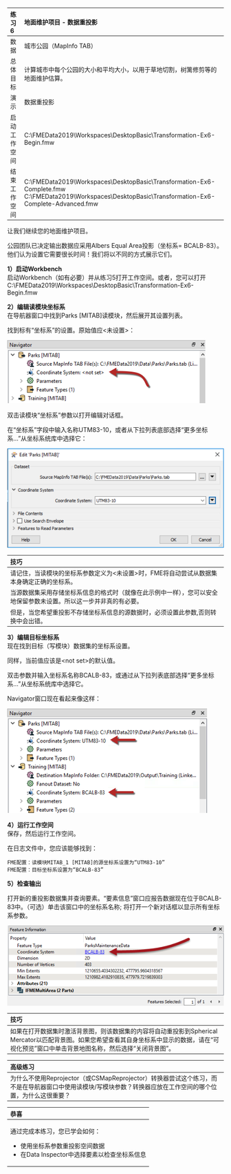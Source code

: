 |  练习6 |  地面维护项目 - 数据重投影 |
| :--- | :--- |
| 数据 | 城市公园（MapInfo TAB） |
| 总体目标 | 计算城市中每个公园的大小和平均大小，以用于草地切割，树篱修剪等的地面维护估算。 |
| 演示 | 数据重投影 |
| 启动工作空间 | C:\FMEData2019\Workspaces\DesktopBasic\Transformation-Ex6-Begin.fmw |
| 结束工作空间 | C:\FMEData2019\Workspaces\DesktopBasic\Transformation-Ex6-Complete.fmw C:\FMEData2019\Workspaces\DesktopBasic\Transformation-Ex6-Complete-Advanced.fmw |

让我们继续您的地面维护项目。

公园团队已决定输出数据应采用Albers Equal Area投影（坐标系= BCALB-83）。他们认为设置它需要很长时间！我们将以不同的方式展示它们。

  
**1）启动Workbench**  
 启动Workbench（如有必要）并从练习5打开工作空间。或者，您可以打开C:\FMEData2019\Workspaces\DesktopBasic\Transformation-Ex6-Begin.fmw

  
**2）编辑读模块坐标系**  
在导航器窗口中找到Parks \[MITAB\]读模块，然后展开其设置列表。

找到标有“坐标系”的设置。原始值应&lt;未设置&gt;：

![](./Images/Img2.245.Ex6.CoordSysParamNavigator.png)

双击读模块“坐标系”参数以打开编辑对话框。

在“坐标系”字段中输入名称UTM83-10，或者从下拉列表底部选择“更多坐标系...”从坐标系统库中选择它：

![](./Images/Img2.246.Ex6.CoordSysParamEditDialog.png)

|  技巧 |
| :--- |
|  请记住，当读模块的坐标系参数定义为&lt;未设置&gt;时，FME将自动尝试从数据集本身确定正确的坐标系。  |
|  当源数据集采用存储坐标系信息的格式时（就像在此示例中一样），您可以安全地保留参数未设置。所以这一步并非真的有必要。 |
|  但是，当您希望重投影不存储坐标系信息的源数据时，必须设置此参数,否则转换中会出错。 |

  
**3）编辑目标坐标系**  
现在找到目标（写模块）数据集的坐标系设置。

同样，当前值应该是&lt;not set&gt;的默认值。

双击参数并输入坐标系名称BCALB-83，或通过从下拉列表底部选择“更多坐标系...”从坐标系统库中选择它。

Navigator窗口现在看起来像这样：

![](./Images/Img2.247.Ex6.CoordSysParamsSet.png)

  
**4）运行工作空间**  
保存，然后运行工作空间。

在日志文件中，您应该能够找到：

```text
FME配置：读模块MITAB_1 [MITAB]的源坐标系设置为“UTM83-10”
FME配置：目标坐标系设置为“BCALB-83”
```

  
**5）检查输出**

打开新的重投影数据集并查询要素。“要素信息”窗口应报告数据现在位于BCALB-83中。（可选）单击该窗口中的坐标系名称; 将打开一个新对话框以显示所有坐标系参数。

![](./Images/Img2.248.Ex6.CoordSysResultInVP.png)

|  技巧 |
| :--- |
|  如果在打开数据集时激活背景图，则该数据集的内容将自动重投影到Spherical Mercator以匹配背景图。如果您希望查看其自身坐标系中显示的数据，请在“可视化预览”窗口中单击背景地图名称，然后选择“关闭背景图”。 |

|  高级练习 |
| :--- |
|  为什么不使用Reprojector（或CSMapReprojector）转换器尝试这个练习，而不是在导航器窗口中使用读模块/写模块参数？转换器应放在工作空间的哪个位置，为什么这很重要？ |

<table>
  <thead>
    <tr>
      <th style="text-align:left">恭喜</th>
    </tr>
  </thead>
  <tbody>
    <tr>
      <td style="text-align:left">
        <p>通过完成本练习，您已学会如何：
          <br />
        </p>
        <ul>
          <li>使用坐标系参数重投影空间数据</li>
          <li>在Data Inspector中选择要素以检查坐标系信息</li>
        </ul>
      </td>
    </tr>
  </tbody>
</table>
